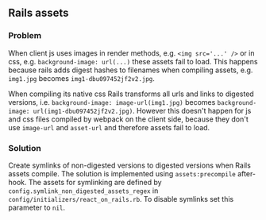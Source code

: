 ## Rails assets

### Problem
When client js uses images in render methods, e.g. `<img src='...' />` or in css, e.g. `background-image: url(...)` 
these assets fail to load. This happens because rails adds digest hashes to filenames 
when compiling assets, e.g. `img1.jpg` becomes `img1-dbu097452jf2v2.jpg`. 

When compiling its native css Rails transforms all urls and links to digested 
versions, i.e. `background-image: image-url(img1.jpg)` becomes 
`background-image: url(img1-dbu097452jf2v2.jpg)`. However this doesn't happen for js and 
css files compiled by webpack on the client side, because they don't use 
`image-url` and `asset-url` and therefore assets fail to load.

### Solution

Create symlinks of non-digested versions to digested versions when Rails assets compile.
The solution is implemented using `assets:precompile` after-hook. The assets for symlinking
are defined by `config.symlink_non_digested_assets_regex` in `config/initializers/react_on_rails.rb`.
To disable symlinks set this parameter to `nil`.
